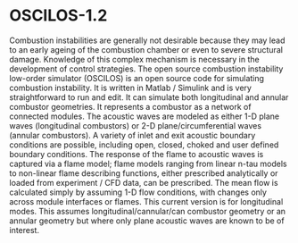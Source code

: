 OSCILOS-1.2
===========
Combustion instabilities are generally not desirable because they may lead to an early ageing of the combustion chamber or even to severe structural damage. Knowledge of this complex mechanism is necessary in the development of control strategies. The open source combustion instability low-order simulator (OSCILOS) is an open source code for simulating combustion instability. It is written in Matlab / Simulink and is very straightforward to run and edit. It can simulate both longitudinal and annular combustor geometries. It represents a combustor as a network of connected modules. The acoustic waves are modeled as either 1-D plane waves (longitudinal combustors) or 2-D plane/circumferential waves (annular combustors). A variety of inlet and exit acoustic boundary conditions are possible, including open, closed, choked and user defined boundary conditions. The response of the flame to acoustic waves is captured via a flame model; flame models ranging from linear n-tau models to non-linear flame describing functions, either prescribed analytically or loaded from experiment / CFD data, can be prescribed. The mean flow is calculated simply by assuming 1-D flow conditions, with changes only across module interfaces or flames. This current version is for longitudinal modes. This assumes longitudinal/cannular/can combustor geometry or an annular geometry but where only plane acoustic waves are known to be of interest.